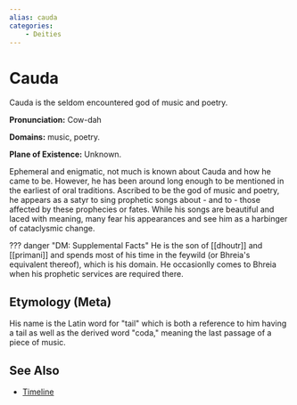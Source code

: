 ```yaml
---
alias: cauda
categories:
    - Deities
---
```

# Cauda

Cauda is the seldom encountered god of music and poetry.

**Pronunciation:** Cow-dah

**Domains:** music, poetry.

**Plane of Existence:** Unknown.

Ephemeral and enigmatic, not much is known about Cauda and how he came to be. However, he has been around long enough to be mentioned in the earliest of oral traditions. Ascribed to be the god of music and poetry, he appears as a satyr to sing prophetic songs about - and to - those affected by these prophecies or fates. While his songs are beautiful and laced with meaning, many fear his appearances and see him as a harbinger of cataclysmic change.

??? danger "DM: Supplemental Facts"
    He is the son of [[dhoutr]] and [[primani]] and spends most of his time in the feywild (or Bhreia's equivalent thereof), which is his domain. He occasionlly comes to Bhreia when his prophetic services are required there.

## Etymology (Meta)

His name is the Latin word for "tail" which is both a reference to him having a tail as well as the derived word "coda," meaning the last passage of a piece of music.

## See Also

- [Timeline](../lore/timeline.md)
